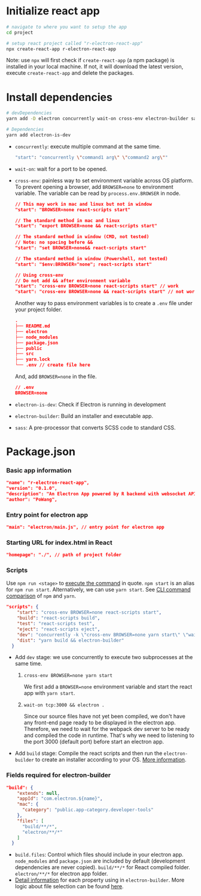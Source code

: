 # Initialize react app

```bash
# navigate to where you want to setup the app
cd project

# setup react project called "r-electron-react-app"
npx create-react-app r-electron-react-app
```

Note: use `npx` will first check if `create-react-app` (a npm package) is installed in your local machine. If not, it will download the latest version, execute `create-react-app` and delete the packages.

# Install dependencies

```bash
# devDependencies
yarn add -D electron concurrently wait-on cross-env electron-builder sass

# Dependencies
yarn add electron-is-dev
```

- `concurrently`: execute multiple command at the same time.
  ```bash
  "start": "concurrently \"command1 arg\" \"command2 arg\""
  ```
- `wait-on`: wait for a port to be opened.
- `cross-env`: painless way to set environment variable across OS platform.
  To prevent opening a browser, add `BROWSER=none` to environment variable. The variable can be read by `process.env.BROWSER` in node.

  ```json
  // This may work in mac and linux but not in window
  "start": "BROWSER=none react-scripts start"

  // The standard method in mac and linux
  "start": "export BROWSER=none && react-scripts start"

  // The standard method in window (CMD, not tested)
  // Note: no spacing before &&
  "start": "set BROWSER=none&& react-scripts start"

  // The standard method in window (Powershell, not tested)
  "start": "$env:BROWSER="none"; react-scripts start"

  // Using cross-env
  // Do not add && after environment variable
  "start": "cross-env BROWSER=none react-scripts start" // work
  "start": "cross-env BROWSER=none && react-scripts start" // not work
  ```

  Another way to pass environment variables is to create a `.env` file under your project folder.

  ```json
  .
  ├── README.md
  ├── electron
  ├── node_modules
  ├── package.json
  ├── public
  ├── src
  ├── yarn.lock
  └── .env // create file here
  ```

  And, add `BROWSER=none` in the file.

  ```json
  // .env
  BROWSER=none
  ```

- `electron-is-dev`: Check if Electron is running in development
- `electron-builder`: Build an installer and executable app.
- `sass`: A pre-processor that converts SCSS code to standard CSS.

# Package.json

### Basic app information

```json
"name": "r-electron-react-app",
"version": "0.1.0",
"description": "An Electron App powered by R backend with websocket API.",
"author": "PoWang",
```

### Entry point for electron app

```json
"main": "electron/main.js", // entry point for electron app
```

### Starting URL for index.html in React

```json
"homepage": "./", // path of project folder
```

### Scripts

Use `npm run <stage>` to [execute the command](https://docs.npmjs.com/cli/v7/commands/npm-run-script) in quote. `npm start` is an alias for `npm run start`. Alternatively, we can use `yarn start`. See [CLI command comparison](https://classic.yarnpkg.com/en/docs/migrating-from-npm) of `npm` and `yarn`.

```json
"scripts": {
    "start": "cross-env BROWSER=none react-scripts start",
    "build": "react-scripts build",
    "test": "react-scripts test",
    "eject": "react-scripts eject",
    "dev": "concurrently -k \"cross-env BROWSER=none yarn start\" \"wait-on tcp:3000 && electron .\"",
    "dist": "yarn build && electron-builder"
  }
```

- Add `dev` stage: we use concurrently to execute two subprocesses at the same time.

  1. `cross-env BROWSER=none yarn start`

     We first add a `BROWSER=none` environment variable and start the react app with `yarn start`.

  2. `wait-on tcp:3000 && electron .`

     Since our source files have not yet been compiled, we don't have any front-end page ready to be displayed in the electron app. Therefore, we need to wait for the webpack dev server to be ready and compiled the code in runtime. That's why we need to listening to the port 3000 (default port) before start an electron app.

- Add `build` stage: Compile the react scripts and then run the `electron-builder` to create an installer according to your OS. [More information](https://www.electron.build/multi-platform-build).

### Fields required for electron-builder

```json
"build": {
    "extends": null,
    "appId": "com.electron.${name}",
    "mac": {
      "category": "public.app-category.developer-tools"
    },
    "files": [
      "build/**/*",
      "electron/**/*"
    ]
  }
```

- `build.files`: Control which files should include in your electron app. `node_modules` and `package.json` are included by default (development dependencies are never copied). `build/**/*` for React compiled folder. `electron/**/*` for electron app folder.
- [Detail information](https://www.electron.build/configuration/configuration#MetadataDirectories-buildResources) for each property using in `electron-builder`. More logic about file selection can be found [here](https://www.electron.build/configuration/contents#files).
